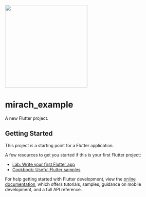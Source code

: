 <image src="https://user-images.githubusercontent.com/79658728/229616816-ee84e296-0e26-4b24-8b78-cced65c3cfe0.png" width="270"/>


# mirach_example

A new Flutter project.

## Getting Started

This project is a starting point for a Flutter application.

A few resources to get you started if this is your first Flutter project:

- [Lab: Write your first Flutter app](https://docs.flutter.dev/get-started/codelab)
- [Cookbook: Useful Flutter samples](https://docs.flutter.dev/cookbook)

For help getting started with Flutter development, view the
[online documentation](https://docs.flutter.dev/), which offers tutorials,
samples, guidance on mobile development, and a full API reference.
